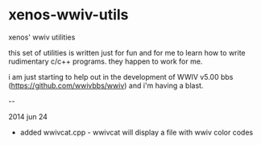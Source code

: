 xenos-wwiv-utils
================

xenos' wwiv utilities

this set of utilities is written just for fun and for me to learn how to write
rudimentary c/c++ programs. they happen to work for me.

i am just starting to help out in the development of WWIV v5.00 bbs
(https://github.com/wwivbbs/wwiv) and i'm having a blast.

--

2014 jun 24

- added wwivcat.cpp - wwivcat will display a file with wwiv color codes
